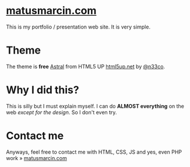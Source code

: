 # [matusmarcin.com](http://www.matusmarcin.com)

This is my portfolio / presentation web site. It is very simple. 

# Theme

The theme is **free** [Astral](http://html5up.net/astral) from HTML5 UP [html5up.net](http://html5up.net) by [@n33co](https://twitter.com/n33co).

# Why I did this? 

This is silly but I must explain myself. I can do **ALMOST everything** on the web _except for the design_. So I don't even try.

# Contact me

Anyways, feel free to contact me with HTML, CSS, JS and yes, even PHP work &raquo; [matusmarcin.com](http://www.matusmarcin.com)
